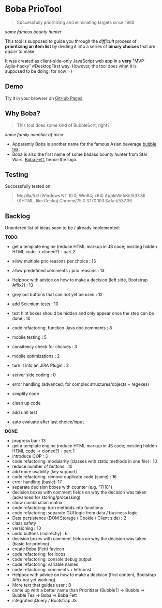 Boba PrioTool
=============

> Successfully prioritizing and eliminating targets since 1980

*some famous bounty hunter*

This tool is supposed to guide you through the *difficult* process of **prioritizing an item list** by divding it into a series of **binary choices** that are *easier* to make.

It was created as client-side-only JavaScript web app in a **very** "MVP-Agile-hacky" #DesktopFirst way.
However, the tool does what it is supposed to be doing, for now :-)

Demo
----

Try it in your browser on [GitHub Pages](https://sven-ito.github.io/boba/).

Why Boba?
---------

> This tool does some kind of BubbleSort, right?

*some family member of mine*

* Apparently Boba is another name for the famous Asian beverage [bubble tea](https://en.wikipedia.org/wiki/Boba_tea).
* Boba is also the first name of some badass bounty hunter from Star Wars, [Boba Fett](https://en.wikipedia.org/wiki/Boba_Fett), hence the logo.

Testing
-------

Successfully tested on:

>  Mozilla/5.0 (Windows NT 10.0; Win64; x64) AppleWebKit/537.36 (KHTML, like Gecko) Chrome/75.0.3770.100 Safari/537.36

Backlog
-------

Unordered list of ideas soon to be / already implemented:

**TODO**:

- get a template engine (reduce HTML markup in JS code; existing hidden HTML code -> cloned?) - part 2
- allow multiple prio reasons per choice : 15
- allow predefined comments / prio reasons : 13
- Helpbox with advice on how to make a decision (left side, Bootstrap Affix?) : 13
- grey out buttons that can not yet be used : 12
- add Selenium tests : 10
- text hint boxes should be hidden and only appear once the step can be done : 10
- code refactoring: function Java doc comments : 8
- mobile testing : 5
- consitency check for choices : 3
- mobile optimizations : 2
- turn it into an JIRA Plugin : 2
- server side coding : 0

- error handling (advanced, for complex structures/objects + regexes)
- simplify code
- clean up code
- add unit test
- auto evaluate after last choice/input

**DONE**:

- progress bar : 13
- get a template engine (reduce HTML markup in JS code; existing hidden HTML code -> cloned?) - part 1
- introduce OOP : 3
- code refactoring: modularity (classes with static methods in one file) : 10
- reduce number of buttons : 10
- add more usability (key support)
- code refactoring: remove duplicate code (some) : 16
- error handling (basic): 17
- separate decision boxes with counter (e.g. "7/10")
- decision boxes with comment fields on why the decision was taken (advanced for storing/processing)
- show combination matrix
- code refactoring: turn methods into functions
- code refactoring: separate GUI logic from data / business logic
- Data persistence (DOM Storage / Cookie / Client side) : 2
- class safety
- versioning : 10
- undo buttons (indirectly) : 6
- decision boxes with comment fields on why the decision was taken (basic for printing)
- create Boba (Fett) favicon
- code refactoring: for loops
- code refactoring: console debug output
- code refactoring: variable names
- code refactoring: comments + let/const
- Helpbox with advice on how to make a decision (first content, Bootstrap Affix not yet working)
- More text that guides user : 8
- come up with a better name than Prioritizer (Bubble?) -> Bubble -> Bubble Tea -> Boba -> Boba Fett
- integrated jQuery / Bootstrap JS